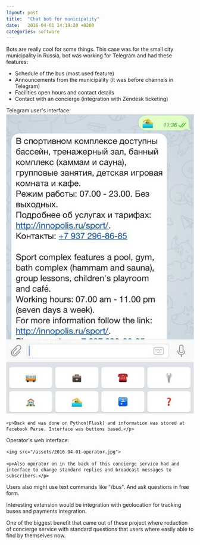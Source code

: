 ```yaml
---
layout: post
title:  "Chat bot for municipality"
date:   2016-04-01 14:19:20 +0200
categories: software
---
```


<!-- Yandex.Metrika counter -->
<script type="text/javascript">
    (function (d, w, c) {
        (w[c] = w[c] || []).push(function() {
            try {
                w.yaCounter39542345 = new Ya.Metrika({
                    id:39542345,
                    clickmap:true,
                    trackLinks:true,
                    accurateTrackBounce:true
                });
            } catch(e) { }
        });

        var n = d.getElementsByTagName("script")[0],
            s = d.createElement("script"),
            f = function () { n.parentNode.insertBefore(s, n); };
        s.type = "text/javascript";
        s.async = true;
        s.src = "https://mc.yandex.ru/metrika/watch.js";

        if (w.opera == "[object Opera]") {
            d.addEventListener("DOMContentLoaded", f, false);
        } else { f(); }
    })(document, window, "yandex_metrika_callbacks");
</script>
<noscript><div><img src="https://mc.yandex.ru/watch/39542345" style="position:absolute; left:-9999px;" alt="" /></div></noscript>
<!-- /Yandex.Metrika counter -->

Bots are really cool for some things. This case was for the small city municipality in Russia, bot was working for Telegram and had these features:  
- Schedule of the bus (most used feature)  
- Announcements from the municipality (it was before channels in Telegram)  
- Facilities open hours and contact details
- Contact with an concierge (integration with Zendesk ticketing)  

<div class="text-col text-col-1" style="text-align:left;">
    Telegram user's interface:
    <img src="/assets/2016-04-01-interface.jpg">  

    <p>Back end was done on Python(Flask) and information was stored at Facebook Parse. Interface was buttons based.</p>
</div>

<div class="text-col text-col-2" style="text-align:left;">
    Operator's web interface:

    <img src="/assets/2016-04-01-operator.jpg">    

    <p>Also operator on in the back of this concierge service had and interface to change standard replies and broadcast messages to subscribers.</p>
</div>

<div class="text-full-width">
  Users also might use text commands like "/bus". And ask questions in free form.

  Interesting extension would be integration with geolocation for tracking buses and payments integration.  

  One of the biggest benefit that came out of these project where reduction of concierge service with standard questions that users where easily able to find by themselves now.  
</div>
